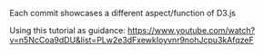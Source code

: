 Each commit showcases a different aspect/function of D3.js

Using this tutorial as guidance: https://www.youtube.com/watch?v=n5NcCoa9dDU&list=PLw2e3dFxewkIoyvnr9nohJcpu3kAfqzeF
